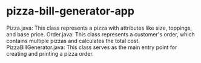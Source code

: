 # pizza-bill-generator-app
Pizza.java: This class represents a pizza with attributes like size, toppings, and base price. Order.java: This class represents a customer's order, which contains multiple pizzas and calculates the total cost. PizzaBillGenerator.java: This class serves as the main entry point for creating and printing a pizza order.
